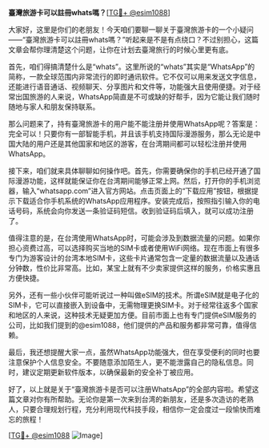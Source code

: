 **臺灣旅游卡可以註冊whats嗎？**[[TG💪+ @esim1088](https://t.me/s/esim1088)]

大家好，这里是你们的老朋友！今天咱们要聊一聊关于臺灣旅游卡的一个小疑问——“臺灣旅游卡可以註冊whats嗎？”听起来是不是有点绕口？不过别担心，这篇文章会帮你理清楚这个问题，让你在计划去臺灣旅行的时候心里更有底。

首先，咱们得搞清楚什么是“whats”。这里所说的“whats”其实是“WhatsApp”的简称，一款全球范围内非常流行的即时通讯软件。它不仅可以用来发送文字信息，还能进行语音通话、视频聊天、分享图片和文件等，功能强大且使用便捷。对于经常出国旅游的人来说，WhatsApp简直是不可或缺的好帮手，因为它能让我们随时随地与家人和朋友保持联系。

那么问题来了，持有臺灣旅游卡的用户能不能注册并使用WhatsApp呢？答案是：完全可以！只要你有一部智能手机，并且该手机支持国际漫游服务，那么无论是中国大陆的用户还是其他国家和地区的游客，在台湾期间都可以轻松注册并使用WhatsApp。

接下来，咱们就来具体聊聊如何操作吧。首先，你需要确保你的手机已经开通了国际漫游功能，这样就能保证你在台湾期间能够正常上网。然后，打开你的手机浏览器，输入“whatsapp.com”进入官方网站。点击页面上的“下载应用”按钮，根据提示下载适合你手机系统的WhatsApp应用程序。安装完成后，按照指引输入你的电话号码，系统会向你发送一条验证码短信。收到验证码后填入，就可以成功注册了。

值得注意的是，在台湾使用WhatsApp时，可能会涉及到数据流量的问题。如果你担心资费过高，可以选择购买当地的SIM卡或者使用WiFi网络。现在市面上有很多专门为游客设计的台湾本地SIM卡，这些卡片通常包含一定量的数据流量以及通话分钟数，性价比非常高。比如，某宝上就有不少卖家提供这样的服务，价格实惠且方便快捷。

另外，还有一些小伙伴可能听说过一种叫做eSIM的技术。所谓eSIM就是电子化的SIM卡，它可以直接嵌入到设备中，无需物理更换SIM卡。对于经常往返多个国家和地区的人来说，这种技术无疑更加方便。目前市面上也有专门提供eSIM服务的公司，比如我们提到的@esim1088，他们提供的产品和服务都非常可靠，值得信赖。

最后，我还想提醒大家一点，虽然WhatsApp功能强大，但在享受便利的同时也要注意保护个人信息安全。不要随意添加陌生人，更不能泄露自己的隐私信息。同时，建议定期更新软件版本，以确保最新的安全补丁被应用。

好了，以上就是关于“臺灣旅游卡是否可以注册WhatsApp”的全部内容啦。希望这篇文章对你有所帮助。无论你是第一次来到台湾的新朋友，还是多次造访的老熟人，只要合理规划行程，充分利用现代科技手段，相信你一定会度过一段愉快而难忘的旅程！

[[TG💪+ @esim1088](https://t.me/s/esim1088) ![Image](https://i.postimg.cc/4NQfJmqS/Snipaste-2025-05-13-00-14-12.png)]